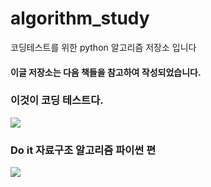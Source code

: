 # algorithm_study
코딩테스트를 위한 python 알고리즘 저장소 입니다

#### 이글 저장소는 다음 책들을 참고하여 작성되었습니다.

### 이것이 코딩 테스트다.

![](https://images.velog.io/images/somday/post/12b76adf-0224-4e50-9e50-56649cb7c5c8/%EC%9D%B4%EA%B2%83%EC%9D%B4%20%EC%BD%94%EB%94%A9%20%ED%85%8C%EC%8A%A4%EB%93%9C%EB%8B%A4.png)

### Do it 자료구조 알고리즘 파이썬 편 

![](https://images.velog.io/images/somday/post/16f6ee44-8406-4489-8dbe-9268bff6d28e/Do%20it.jpg)
